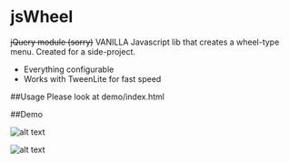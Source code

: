 jsWheel
========

~~jQuery module (sorry)~~ VANILLA Javascript lib that creates a wheel-type menu.
Created for a side-project.

* Everything configurable
* Works with TweenLite for fast speed

##Usage
Please look at demo/index.html

##Demo

![alt text](https://github.com/vikbez/jswheel/raw/master/demo/jswheel1.gif "Logo Title Text 1")



![alt text](https://github.com/vikbez/jswheel/raw/master/demo/jswheel2.gif "Logo Title Text 1")

